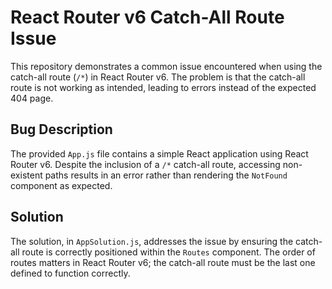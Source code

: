 # React Router v6 Catch-All Route Issue

This repository demonstrates a common issue encountered when using the catch-all route (`/*`) in React Router v6. The problem is that the catch-all route is not working as intended, leading to errors instead of the expected 404 page.

## Bug Description
The provided `App.js` file contains a simple React application using React Router v6.  Despite the inclusion of a `/*` catch-all route, accessing non-existent paths results in an error rather than rendering the `NotFound` component as expected. 

## Solution
The solution, in `AppSolution.js`, addresses the issue by ensuring the catch-all route is correctly positioned within the `Routes` component. The order of routes matters in React Router v6; the catch-all route must be the last one defined to function correctly. 